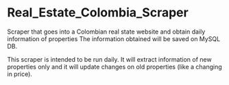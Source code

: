 # Real_Estate_Colombia_Scraper
Scraper that goes into a Colombian real state website and obtain daily information of properties
The information obtained will be saved on MySQL DB.

This scraper is intended to be run daily. It will extract information of new properties only and it will update changes on old properties (like a changing in price).
